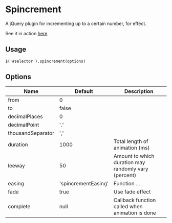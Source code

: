 # Spincrement

A jQuery plugin for incrementing up to a certain number, for effect.

See it in action [here](https://rawgit.com/johnjcamilleri/jquery-spincrement/master/demo.html).

## Usage

```
$('#selector').spincrement(options)
```

## Options

| Name              | Default | Description |
|-------------------|---------|-------------|
| from              | 0       |             |
| to                | false   |             |
| decimalPlaces     | 0       |             |
| decimalPoint      | '.'     |             |
| thousandSeparator | ','     |             |
| duration          | 1000    | Total length of animation (ms) |
| leeway            | 50      | Amount to which duration may randomly vary (percent) |
| easing            | 'spincrementEasing' | Function ... |
| fade              | true    | Use fade effect |
| complete          | null    | Callback function called when animation is done |
